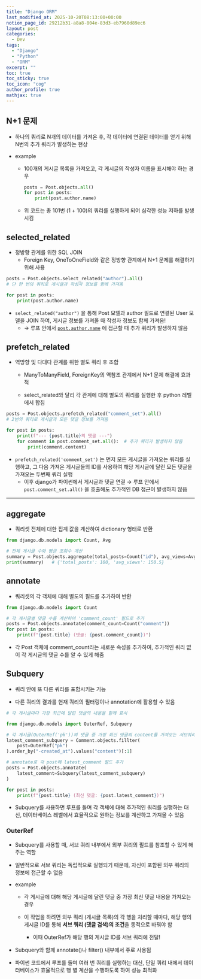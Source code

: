 ```yaml
---
title: "Django ORM"
last_modified_at: 2025-10-20T08:13:00+00:00
notion_page_id: 29212b31-a8a8-804e-83d3-eb7960d89ec6
layout: post
categories:
  - Dev
tags:
  - "Django"
  - "Python"
  - "ORM"
excerpt: ""
toc: true
toc_sticky: true
toc_icon: "cog"
author_profile: true
mathjax: true
---
```


## N+1 문제

- 하나의 쿼리로 N개의 데이터를 가져온 후, 각 데이터에 연결된 데이터를 얻기 위해 N번의 추가 쿼리가 발생하는 현상

- example
  - 100개의 게시글 목록을 가져오고, 각 게시글의 작성자 이름을 표시해야 하는 경우
    ```python
    posts = Post.objects.all()
    for post in posts:
    	print(post.author.name)
    ```

  - 위 코드는 총 101번 (1 + 100)의 쿼리를 실행하게 되어 심각한 성능 저하를 발생시킴

## selected_related

- 정방향 관계를 위한 SQL JOIN
  - Foreign Key, OneToOneField와 같은 정방향 관계에서 N+1 문제를 해결하기 위해 사용

```python
posts = Post.objects.select_related("author").all()
# 단 한 번의 쿼리로 게시글과 작성자 정보를 함께 가져옴

for post in posts:
	print(post.author.name)
```

- `select_related("author")` 을 통해 Post 모델과 author 필드로 연결된 User 모델을 JOIN 하여, 게시글 정보를 가져올 때 작성자 정보도 함께 가져옴! 
  - → 루프 안에서 [`post.author.name`](http://post.author.name/) 에 접근할 때 추가 쿼리가 발생하지 않음

## prefetch_related

- 역방향 및 다대다 관계를 위한 별도 쿼리 후 조합
  - ManyToManyField, ForeignKey의 역참조 관계에서 N+1 문제 해결에 효과적

  - select_related와 달리 각 관계에 대해 별도의 쿼리를 실행한 후 python 레벨에서 합침

```python
posts = Post.objects.prefetch_related("comment_set").all()
# 2번의 쿼리로 게시글과 모든 댓글 정보를 가져옴

for post in posts:
	print(f"--- {post.title}의 댓글 ---")
	for comment in post.comment_set.all():  # 추가 쿼리가 발생하지 않음
		print(comment.content)
```

- `prefetch_related('comment_set')` 는 먼저 모든 게시글을 가져오는 쿼리를 실행하고, 그 다음 가져온 게시글들의 ID를 사용하여 해당 게시글에 달린 모든 댓글을 가져오는 두번째 쿼리 실행
  - 이후 django가 파이썬에서 게시글과 댓글 연결 → 루프 안에서 `post.comment_set.all()` 을 호출해도 추가적인 DB 접근이 발생하지 않음

---

## aggregate

- 쿼리셋 전체에 대한 집계 값을 계산하여 dictionary 형태로 반환

```python
from django.db.models import Count, Avg

# 전체 게시글 수와 평균 조회수 계산
summary = Post.objects.aggregate(total_posts=Count("id"), avg_views=Avg("views"))
print(summary)   # {'total_posts': 100, 'avg_views': 150.5}
```

## annotate

- 쿼리셋의 각 객체에 대해 별도의 필드를 추가하여 반환

```python
from django.db.models import Count

# 각 게시글별 댓글 수를 계산하여 'comment_count' 필드로 추가
posts = Post.objects.annotate(comment_count=Count("comment"))
for post in posts:
	print(f"{post.title} (댓글: {post.comment_count})")
```

- 각 Post 객체에 comment_count라는 새로운 속성을 추가하여, 추가적인 쿼리 없이 각 게시글의 댓글 수를 알 수 있게 해줌

## Subquery

- 쿼리 안에 또 다른 쿼리를 포함시키는 기능

- 다른 쿼리의 결과를 현재 쿼리의 필터링이나 annotation에 활용할 수 있음

```python
# 각 게시글마다 가장 최근에 달린 댓글의 내용을 함께 표시

from django.db.models import OuterRef, Subquery

# 각 게시글(OuterRef('pk'))의 댓글 중 가장 최신 댓글의 content를 가져오는 서브쿼리
latest_comment_subquery = Comment.objects.fillter(
	post=OuterRef("pk")
).order_by("-created_at").values("content")[:1]

# annotate로 각 post에 latest_comment 필드 추가
posts = Post.objects.annotate(
	latest_comment=Subquery(latest_comment_subquery)
)

for post in posts:
	print(f"{post.title} (최신 댓글: {post.latest_comment})")
```

- Subquery를 사용하면 루프를 돌며 각 객체에 대해 추가적인 쿼리를 실행하는 대신, 데이터베이스 레벨에서 효율적으로 원하는 정보를 계산하고 가져올 수 있음

### OuterRef

- Subquery를 사용할 때, 서브 쿼리 내부에서 외부 쿼리의 필드를 참조할 수 있게 해주는 역할

- 일반적으로 서브 쿼리는 독립적으로 실행되기 때문에, 자신이 포함된 외부 쿼리의 정보에 접근할 수 없음

- example
  - 각 게시글에 대해 해당 게시글에 달린 댓글 중 가장 최신 댓글 내용을 가져오는 경우

  - 이 작업을 하려면 외부 쿼리 (게시글 목록)의 각 행을 처리할 때마다, 해당 행의 게시글 ID를 통해 **서브 쿼리 (댓글 검색)의 조건**을 동적으로 바꿔야 함
    - 이때 OuterRef가 해당 행의 게시글 ID를 서브 쿼리에 전달!

- Subquery와 함께 annotate()나 filter() 내부에서 주로 사용됨

- 파이썬 코드에서 루프를 돌며 여러 번 쿼리를 실행하는 대신, 단일 쿼리 내에서 데이터베이스가 효율적으로 행 별 계산을 수행하도록 하여 성능 최적화